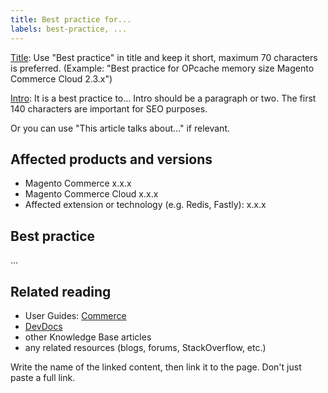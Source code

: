 ```yaml
---
title: Best practice for...
labels: best-practice, ...
---
```


<u>Title</u>: Use "Best practice" in title and keep it short,  maximum 70 characters is preferred.
(Example: "Best practice for OPcache memory size Magento Commerce Cloud 2.3.x")

<u>Intro</u>: It is a best practice to... Intro should be a paragraph or two. The first 140 characters are important for SEO purposes.

Or you can use "This article talks about..." if relevant.

## Affected products and versions

*   Magento Commerce x.x.x
*   Magento Commerce Cloud x.x.x
*   Affected extension or technology (e.g. Redis, Fastly): x.x.x

## Best practice

...

## Related reading

*   User Guides: [Commerce](http://docs.magento.com/m2/ee/user_guide/magento/magento-enterprise-edition-2.1-user-guide.html)
*   [DevDocs](devdocs.magento.com)
*   other Knowledge Base articles
*   any related resources (blogs, forums, StackOverflow, etc.)

Write the name of the linked content, then link it to the page. Don't just paste a full link.
